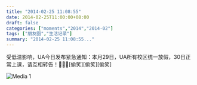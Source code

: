 ```yaml
---
title: "2014-02-25 11:08:55"
date: 2014-02-25T11:00:00+08:00
draft: false
categories: ["moments","2014","2014-02"]
tags: ["朋友圈","生活记录"]
summary: "2014-02-25 11:08:55..."
---
```


受低温影响，UA今日发布紧急通知：本月29日，UA所有校区统一放假，30日正常上课，请互相转告！[偷笑][偷笑][偷笑]

![Media 1](/Moments/photos/2014-02-25/201402251108550.jpg)
